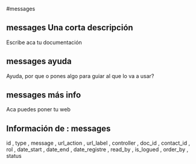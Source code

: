 #messages
## messages Una corta descripción
Escribe aca tu documentación

## messages ayuda
Ayuda, por que o pones algo para guiar al que lo va a usar?

## messages más info
Aca puedes poner tu web

## Información de : messages 
id , 
  type , 
  message , 
  url_action , 
  url_label , 
  controller , 
  doc_id , 
  contact_id , 
  rol , 
  date_start , 
  date_end , 
  date_registre , 
  read_by , 
  is_logued , 
  order_by , 
  status 
  